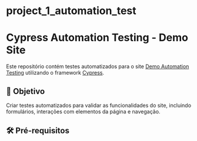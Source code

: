 # project_1_automation_test

# Cypress Automation Testing - Demo Site

Este repositório contém testes automatizados para o site [Demo Automation Testing](https://demo.automationtesting.in/) utilizando o framework [Cypress](https://www.cypress.io/).

## 🚀 Objetivo

Criar testes automatizados para validar as funcionalidades do site, incluindo formulários, interações com elementos da página e navegação.

## 🛠 Pré-requisitos

